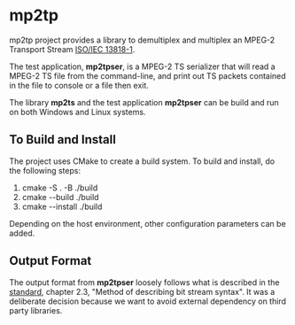 # mp2tp

mp2tp project provides a library to demultiplex and multiplex an
MPEG-2 Transport Stream [ISO/IEC 13818-1](https://www.iso.org/standard/74427.html#:~:text=ISO%2FIEC%2013818-1%3A2018%20specifies%20the%20system%20layer%20of%20the,the%20synchronization%20of%20multiple%20compressed%20streams%20on%20decoding%3B).

The test application, __mp2tpser__, is a MPEG-2 TS serializer that will read a MPEG-2 TS file from the 
command-line, and print out TS packets contained in the file to console or a file then exit.

The library __mp2ts__ and the test application __mp2tpser__ can be build and run on both Windows and 
Linux systems.

## To Build and Install

The project uses CMake to create a build system.  To build and install, do the following steps:

1. cmake -S . -B ./build
2. cmake --build ./build
3. cmake --install ./build

Depending on the host environment, other configuration parameters can be added.

## Output Format
The output format from __mp2tpser__ loosely follows what is described in the 
[standard](https://www.iso.org/standard/74427.html#:~:text=ISO%2FIEC%2013818-1%3A2018%20specifies%20the%20system%20layer%20of%20the,the%20synchronization%20of%20multiple%20compressed%20streams%20on%20decoding%3B), chapter 2.3, "Method of describing bit stream syntax".  It was a
deliberate decision because we want to avoid external dependency on third party libraries.
